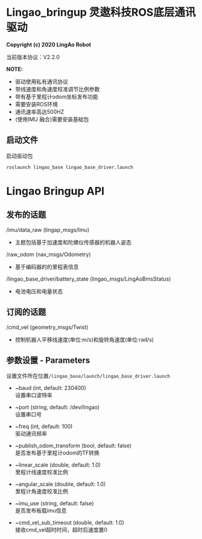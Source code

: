 # Lingao_bringup 灵遨科技ROS底层通讯驱动

 **Copyright (c) 2020 LingAo Robot**

当前版本协议：V2.2.0

 **NOTE:**  
* 驱动使用私有通讯协议
* 带线速度和角速度校准调节比例参数
* 带有基于里程计odom坐标发布功能
* 需要安装ROS环境
* 通讯速率高达500HZ
* (使用IMU 融合)需要安装基础包

## 启动文件

启动驱动包
``` linux
roslaunch lingao_base lingao_base_driver.launch
```

# Lingao Bringup API
## 发布的话题
/imu/data_raw (lingap_msgs/Imu)  
- 主题包括基于加速度和陀螺仪传感器的机器人姿态  

/raw_odom (nav_msgs/Odometry)  
- 基于编码器的的里程表信息

/lingao_base_driver/battery_state (lingao_msgs/LingAoBmsStatus)
- 电池电压和电量状态

## 订阅的话题
/cmd_vel (geometry_msgs/Twist)
- 控制机器人平移线速度(单位:m/s)和旋转角速度(单位:rad/s)

## 参数设置 - Parameters
设置文件所在位置`/lingao_base/launch/lingao_base_driver.launch`

- ~baud (int, default: 230400)  
    设置串口波特率
- ~port (string, default: /dev/lingao)  
    设置串口号
- ~freq (int, default: 100)  
    驱动通讯频率

- ~publish_odom_transform (bool, default: false)  
    是否发布基于里程计odom的TF转换
- ~linear_scale (double, default: 1.0)  
    里程计线速度校准比例
- ~angular_scale (double, default: 1.0)  
    里程计角速度校准比例
  
- ~imu_use (string, default: false)  
    是否发布板载imu信息
- ~cmd_vel_sub_timeout (double, default: 1.0)  
    接收cmd_vel超时时间，超时后速度置0
